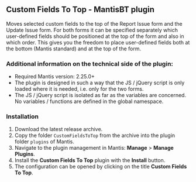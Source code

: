 ## Custom Fields To Top - MantisBT plugin
Moves selected custom fields to the top of the Report Issue form and the Update Issue form. For both forms it can be specified separately which user-defined fields should be positioned at the top of the form and also in which order. This gives you the freedom to place user-defined fields both at the bottom (Mantis standard) and at the top of the form.

### Additional information on the technical side of the plugin:
* Required Mantis version: 2.25.0+
* The plugin is designed in such a way that the JS / jQuery script is only loaded where it is needed, i.e. only for the two forms.
* The JS / jQuery script is isolated as far as the variables are concerned. No variables / functions are defined in the global namespace.

### Installation

1. Download the latest release archive.
2. Copy the folder `CustomFieldsToTop` from the archive into the plugin folder `plugins` of Mantis.
3. Navigate to the plugin management in Mantis: **Manage** > **Manage Plugins**.
4. Install the **Custom Fields To Top** plugin with the **Install** button.
5. The configuration can be opened by clicking on the title **Custom Fields To Top**. 

